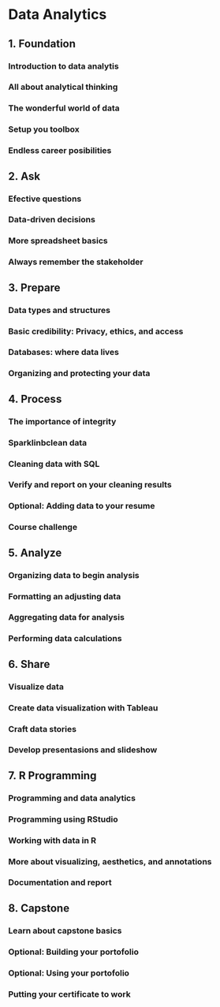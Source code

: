 # Data Analytics
## 1. Foundation
### Introduction to data analytis
### All about analytical thinking
### The wonderful world of data
### Setup you toolbox
### Endless career posibilities
## 2. Ask
### Efective questions
### Data-driven decisions
### More spreadsheet basics
### Always remember the stakeholder
## 3. Prepare
### Data types and structures
### Basic credibility: Privacy, ethics, and access
### Databases: where data lives
### Organizing and protecting your data
## 4. Process
### The importance of integrity
### Sparklinbclean data
### Cleaning data with SQL
### Verify and report on your cleaning results
### Optional: Adding data to your resume
### Course challenge
## 5. Analyze
### Organizing data to begin analysis
### Formatting an adjusting data
### Aggregating data for analysis
### Performing data calculations
## 6. Share
### Visualize data
### Create data visualization with Tableau
### Craft data stories
### Develop presentasions and slideshow
## 7. R Programming
### Programming and data analytics
### Programming using RStudio
### Working with data in R
### More about visualizing, aesthetics, and annotations
### Documentation and report
## 8. Capstone
### Learn about capstone basics
### Optional: Building your portofolio
### Optional: Using your portofolio
### Putting your certificate to work
